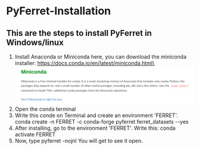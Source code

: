 # PyFerret-Installation

## This are the steps to install PyFerret in Windows/linux
1. Install Anaconda or Miniconda
   here, you can download the miniconda installer: https://docs.conda.io/en/latest/miniconda.html\
   ![](images/conda.png)
2. Open the conda terminal 
3. Write this conde on Terminal and create an environment 'FERRET'. 
    conda create -n FERRET -c conda-forge pyferret ferret_datasets --yes
4. After installing, go to the environment 'FERRET'. Write this:
    conda activate FERRET 
5. Now, type 
      pyferret -nojnl 
      You will get to see it open.
  
